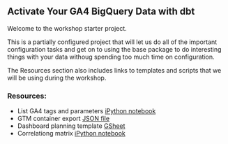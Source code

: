## Activate Your GA4 BigQuery Data with dbt

Welcome to the workshop starter project. 

This is a partially configured project that will let us do all of the important configuration tasks and get on to using the base package to do interesting things with your data withoug spending too much time on configuration.

The Resources section also includes links to templates and scripts that we will be using during the workshop.

### Resources:
- List GA4 tags and parameters [iPython notebook](https://colab.research.google.com/drive/18r0i1f8looUul3Ct4KM5V71T_6t8x_Nw?usp=sharing)
- GTM container export [JSON file](https://drive.google.com/file/d/1lpCRBvmNWPw13_sDoLhrBLN6lkLOZDN3/view?usp=sharing)
- Dashboard planning template [GSheet](https://docs.google.com/spreadsheets/d/1ZFp_YfHqRZwoM9JnEfi-TMo7X7T3AerxD3m2sNdOu5s/edit?usp=sharing)
- Correlationg matrix [iPython notebook](https://colab.research.google.com/drive/1mSlO2dK7UJxqhnGe5J3qRd_H3BxIp-dq?usp=sharing)